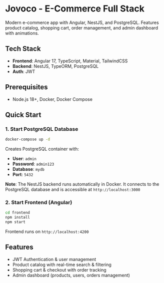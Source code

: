 # Jovoco - E-Commerce Full Stack

Modern e-commerce app with Angular, NestJS, and PostgreSQL. Features product catalog, shopping cart, order management, and admin dashboard with animations.

## Tech Stack

- **Frontend**: Angular 17, TypeScript, Material, TailwindCSS
- **Backend**: NestJS, TypeORM, PostgreSQL
- **Auth**: JWT

## Prerequisites

- Node.js 18+, Docker, Docker Compose

## Quick Start

### 1. Start PostgreSQL Database

```bash
docker-compose up -d
```

Creates PostgreSQL container with:
- **User**: `admin`
- **Password**: `admin123`
- **Database**: `mydb`
- **Port**: `5432`

**Note**: The NestJS backend runs automatically in Docker. It connects to the PostgreSQL database and is accessible at `http://localhost:3000`

### 2. Start Frontend (Angular)

```bash
cd frontend
npm install
npm start
```

Frontend runs on `http://localhost:4200`

## Features

- JWT Authentication & user management
- Product catalog with real-time search & filtering
- Shopping cart & checkout with order tracking
- Admin dashboard (products, users, orders management)

